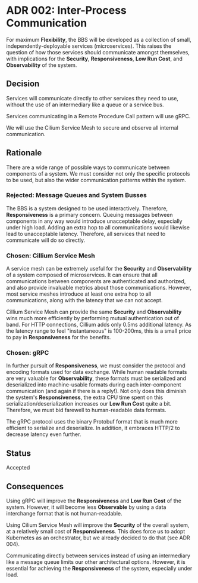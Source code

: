 # ADR 002: Inter-Process Communication 
For maximum **Flexibility**, the BBS will be developed as a collection of small,
independently-deployable services (microservices).  This raises the question of
how those services should communicate amongst themselves, with implications for
the **Security**, **Responsiveness**, **Low Run Cost**, and **Observability** of the system.

## Decision 
Services will communicate directly to other services they need to use, without the use of an intermediary like a queue or a service bus. 

Services communicating in a Remote Procedure Call pattern will use gRPC.

We will use the Cilium Service Mesh to secure and observe all internal communication.

## Rationale 
There are a wide range of possible ways to communicate between components of a
system.  We must consider not only the specific protocols to be used, but also
the wider communication patterns within the system.

### Rejected: Message Queues and System Busses
The BBS is a system designed to be used interactively.  Therefore,
**Responsiveness** is a primary concern.  Queuing messages between components in
any way would introduce unacceptable delay, especially under high load.  Adding
an extra hop to all communications would likewise lead to unacceptable latency.
Therefore, all services that need to communicate will do so directly.

### Chosen: Cillium Service Mesh
A service mesh can be extremely useful for the **Security** and
**Observability** of a system composed of microservices.  It can ensure that all
communications between components are authenticated and authorized, and also
provide invaluable metrics about those communications.  However, most service
meshes introduce at least one extra hop to all communications, along with the
latency that we can not accept.

Cillium Service Mesh can provide the same **Security** and **Observability**
wins much more efficiently by performing mutual authentication out of band.  For
HTTP connections, Cillium adds only 0.5ms additional latency.  As the latency
range to feel "instantaneous" is 100-200ms, this is a small price to pay in
**Responsiveness** for the benefits.

### Chosen: gRPC

In further pursuit of **Responsiveness**, we must consider the protocol and
encoding formats used for data exchange.  While human readable formats are very
valuable for **Observability**, these formats must be serialized and
deserialized into machine-usable formats during each inter-component
communication (and again if there is a reply!).  Not only does this diminish the
system's **Responsiveness**, the extra CPU time spent on this
serialization/deserialization increases our **Low Run Cost** quite a bit.
Therefore, we must bid farewell to human-readable data formats.

The gRPC protocol uses the binary Protobuf format that is much more efficient to
serialize and deserialize.  In addition, it embraces HTTP/2 to decrease latency
even further.

## Status
Accepted

## Consequences
Using gRPC will improve the **Responsiveness** and **Low Run Cost** of the
system.  However, it will become less **Observable** by using a data interchange
format that is not human-readable.

Using Cilium Service Mesh will improve the **Security** of the overall system,
at a relatively small cost of **Responsiveness**.  This does force us to adopt
Kubernetes as an orchestrator, but we already decided to do that (see ADR 004).

Communicating directly between services instead of using an intermediary like a
message queue limits our other architectural options.  However, it is essential
for achieving the **Responsiveness** of the system, especially under load.
